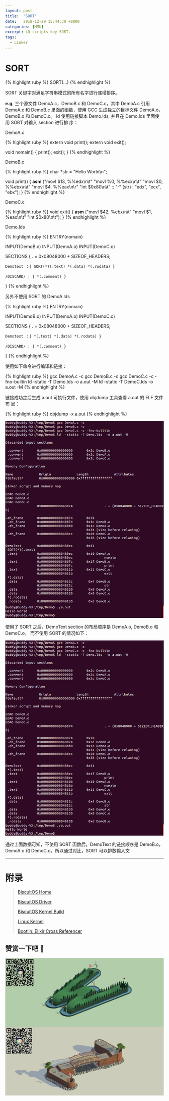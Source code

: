 ```yaml
---
layout: post
title:  "SORT"
date:   2018-12-29 15:44:30 +0800
categories: [MMU]
excerpt: LD scripts key SORT.
tags:
  - Linker
---
```


# SORT

{% highlight ruby %}
SORT(...)
{% endhighlight %}

SORT 关键字对满足字符串模式的所有名字进行递增排序。

**e.g.** 三个源文件 DemoA.c，DemoB.c 和 DemoC.c，其中 DemoA.c 引用 DemoA.c 和 
DemoB.c 里面的函数，使用 GCC 生成独立的目标文件 DemoA.o，DemoB.o 和 DemoC.o。
ld 使用链接脚本 Demo.lds, 并且在 Demo.lds 里面使用 SORT 对输入 section 进行排
序：

DemoA.c

{% highlight ruby %}
extern void print();
extern void exit();

void nomain()
{
    print();
    exit();
}
{% endhighlight %}

DemoB.c

{% highlight ruby %}
char *str = "Hello World\n";

void print()
{
    __asm__ ("movl $13, %%edx\n\t"
             "movl %0, %%ecx\n\t"
             "movl $0, %%ebx\n\t"
             "movl $4, %%eax\n\r"
             "int $0x80\n\t"
             :: "r" (str) : "edx", "ecx", "ebx");
}
{% endhighlight %}

DemoC.c

{% highlight ruby %}
void exit()
{
    __asm__ ("movl $42, %ebx\n\t"
             "movl $1, %eax\n\t"
             "int $0x80\n\t");
}
{% endhighlight %}

Demo.lds

{% highlight ruby %}
ENTRY(nomain)

INPUT(DemoB.o)
INPUT(DemoA.o)
INPUT(DemoC.o)

SECTIONS
{
    . = 0x08048000 + SIZEOF_HEADERS;

    Demotext ：{ SORT(*)(.text) *(.data) *(.rodata) }

    /DISCARD/ : { *(.comment) }
}
{% endhighlight %}

另外不使用 SORT 的 DemoA.lds

{% highlight ruby %}
ENTRY(nomain)

INPUT(DemoB.o)
INPUT(DemoA.o)
INPUT(DemoC.o)

SECTIONS
{
    . = 0x08048000 + SIZEOF_HEADERS;

    Demotext ：{ *(.text) *(.data) *(.rodata) }

    /DISCARD/ : { *(.comment) }
}
{% endhighlight %}

使用如下命令进行编译和链接：

{% highlight ruby %}
gcc DemoA.c -c
gcc DemoB.c -c
gcc DemoC.c -c -fno-builtin
ld -static -T Demo.lds -o a.out -M
ld -static -T DemoC.lds -o a.out -M
{% endhighlight %}

链接成功之后生成 a.out 可执行文件，使用 objdump 工具查看 a.out 的 ELF 文件布
局：

{% highlight ruby %}
objdump -x a.out
{% endhighlight %}

![LD](/assets/PDB/BiscuitOS/kernel/MMU000508.png)

使用了 SORT 之后，DemoText section 的布局顺序是 DemoA.o, DemoB.o  和 DemoC.o。
而不使用 SORT 的情况如下：

![LD](/assets/PDB/BiscuitOS/kernel/MMU000509.png)

通过上面数据可知，不使用 SORT 函数后，DemoText 的链接顺序是 DemoB.o， DemoA.o 
和 DemoC.o。所以通过对比，SORT 可以排数输入文

-----------------------------------------------

# <span id="附录">附录</span>

> [BiscuitOS Home](https://biscuitos.github.io/)
>
> [BiscuitOS Driver](https://biscuitos.github.io/blog/BiscuitOS_Catalogue/)
>
> [BiscuitOS Kernel Build](https://biscuitos.github.io/blog/Kernel_Build/)
>
> [Linux Kernel](https://www.kernel.org/)
>
> [Bootlin: Elixir Cross Referencer](https://elixir.bootlin.com/linux/latest/source)

## 赞赏一下吧 🙂

![MMU](/assets/PDB/BiscuitOS/kernel/HAB000036.jpg)
